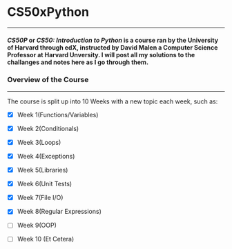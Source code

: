 # **CS50xPython**
---
#### **_CS50P_** or **_CS50: Introduction to Python_** is a course ran by the University of Harvard through edX, instructed by David Malen a Computer Science Professor at Harvard Unversity. I will post all my solutions to the challanges and notes here as I go through them.

### Overview of the Course
---
The course is split up into 10 Weeks with a new topic each week, such as:

- [x] Week 1(Functions/Variables)
- [x] Week 2(Conditionals)
- [x] Week 3(Loops)
- [x] Week 4(Exceptions)
- [x] Week 5(Libraries)
- [x] Week 6(Unit Tests)
- [x] Week 7(File I/O)
- [x] Week 8(Regular Expressions)
- [ ] Week 9(OOP)
- [ ] Week 10 (Et Cetera)

